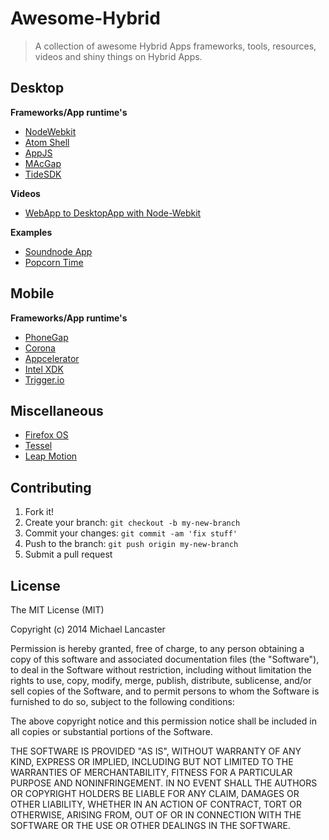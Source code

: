 # Awesome-Hybrid

> A collection of awesome Hybrid Apps frameworks, tools, resources, videos and shiny things on Hybrid Apps.


## Desktop

**Frameworks/App runtime's**
 
- [NodeWebkit](https://github.com/rogerwang/node-webkit)
- [Atom Shell](https://github.com/atom/atom-shell)
- [AppJS](http://appjs.com/)
- [MAcGap](https://github.com/MacGapProject)
- [TideSDK](http://www.tidesdk.org/)

**Videos**

- [WebApp to DesktopApp with Node-Webkit](https://www.youtube.com/watch?v=d2tYH7vXMUM)

**Examples**

- [Soundnode App](https://github.com/Soundnode/soundnode-app)
- [Popcorn Time](https://popcorntime.io/)

## Mobile

**Frameworks/App runtime's**

- [PhoneGap](http://phonegap.com/)
- [Corona](http://coronalabs.com/)
- [Appcelerator](http://www.appcelerator.com/)
- [Intel XDK](https://software.intel.com/en-us/html5/tools)
- [Trigger.io](https://trigger.io/)

## Miscellaneous

- [Firefox OS](https://www.mozilla.org/en-US/firefox/os/)
- [Tessel](https://tessel.io/)
- [Leap Motion](https://www.leapmotion.com/)

## Contributing
 
1. Fork it!
2. Create your branch: `git checkout -b my-new-branch`
3. Commit your changes: `git commit -am 'fix stuff'`
4. Push to the branch: `git push origin my-new-branch`
5. Submit a pull request


## License

The MIT License (MIT)

Copyright (c) 2014 Michael Lancaster

Permission is hereby granted, free of charge, to any person obtaining a copy
of this software and associated documentation files (the "Software"), to deal
in the Software without restriction, including without limitation the rights
to use, copy, modify, merge, publish, distribute, sublicense, and/or sell
copies of the Software, and to permit persons to whom the Software is
furnished to do so, subject to the following conditions:

The above copyright notice and this permission notice shall be included in all
copies or substantial portions of the Software.

THE SOFTWARE IS PROVIDED "AS IS", WITHOUT WARRANTY OF ANY KIND, EXPRESS OR
IMPLIED, INCLUDING BUT NOT LIMITED TO THE WARRANTIES OF MERCHANTABILITY,
FITNESS FOR A PARTICULAR PURPOSE AND NONINFRINGEMENT. IN NO EVENT SHALL THE
AUTHORS OR COPYRIGHT HOLDERS BE LIABLE FOR ANY CLAIM, DAMAGES OR OTHER
LIABILITY, WHETHER IN AN ACTION OF CONTRACT, TORT OR OTHERWISE, ARISING FROM,
OUT OF OR IN CONNECTION WITH THE SOFTWARE OR THE USE OR OTHER DEALINGS IN THE
SOFTWARE.
